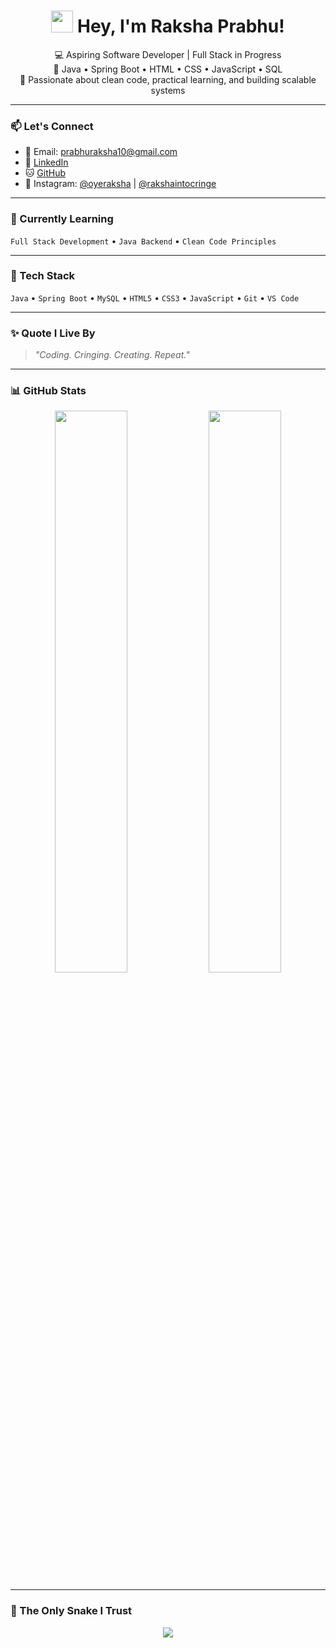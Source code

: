 <h1 align="center">
  <img src="https://media.giphy.com/media/TEnXkcsHrP4YedChhA/giphy.gif" width="35" />
  Hey, I'm Raksha Prabhu!
</h1>

<p align="center">
  💻 Aspiring Software Developer | Full Stack in Progress <br>
  🔧 Java • Spring Boot • HTML • CSS • JavaScript • SQL <br>
  🚀 Passionate about clean code, practical learning, and building scalable systems
</p>

---

### 📫 Let's Connect

- 📧 Email: [prabhuraksha10@gmail.com](mailto:prabhuraksha10@gmail.com)  
- 🔗 [LinkedIn](https://www.linkedin.com/in/raksha-prabhu-8b07b0228/)  
- 🐱 [GitHub](https://github.com/RakshCore)  
- 📸 Instagram: [@oyeraksha](https://instagram.com/oyeraksha) | [@rakshaintocringe](https://instagram.com/rakshaintocringe)

---

### 🧠 Currently Learning
`Full Stack Development` • `Java Backend` • `Clean Code Principles` 

---

### 🔨 Tech Stack

`Java` • `Spring Boot` • `MySQL` • `HTML5` • `CSS3` • `JavaScript` • `Git` • `VS Code`

---

### ✨ Quote I Live By

> _"Coding. Cringing. Creating. Repeat."_

---

### 📊 GitHub Stats

<p align="center">
  <img src="https://github-readme-stats.vercel.app/api?username=RakshCore&show_icons=true&theme=default" width="48%" />
  <img src="https://streak-stats.demolab.com?user=RakshCore&theme=default" width="48%" />
</p>

---

### 🐍 The Only Snake I Trust

<p align="center">
  <img src="https://github.com/RakshCore/RakshCore/blob/output/github-contribution-grid-snake.svg" />
</p>

